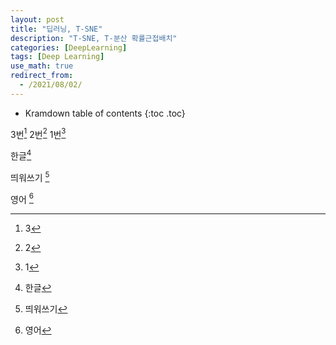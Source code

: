 ```yaml
---
layout: post
title: "딥러닝, T-SNE"
description: "T-SNE, T-분산 확률근접배치"
categories: [DeepLearning]
tags: [Deep Learning]
use_math: true
redirect_from:
  - /2021/08/02/
---
```


* Kramdown table of contents
{:toc .toc}      

3번[^3] 2번[^2] 1번[^1]  

한글[^한글]

띄워쓰기 [^띄워 쓰기]

영어 [^Eng]


[^한글]: 한글
[^띄워 쓰기]: 띄워쓰기 
[^Eng]: 영어 
[^1]: 1
[^2]: 2
[^3]: 3
